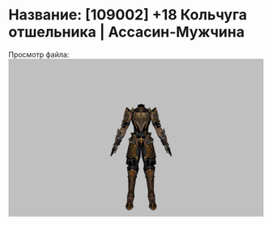 # Название: [109002] +18 Кольчуга отшельника | Ассасин-Мужчина

Просмотр файла:
![p060033.png](p060033.png)